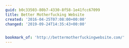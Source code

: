 ```yaml
---
guid: b0c33503-80b7-4330-8f58-1e41fcc67099
title: Better Motherfucking Website
created: '2016-04-25T07:08:00+00:00'
changed: '2019-09-24T14:35:43+00:00'


bookmark_of: 'http://bettermotherfuckingwebsite.com/'
---
```




